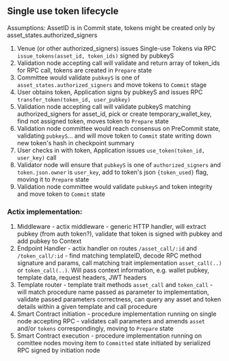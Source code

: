## Single use token lifecycle

Assumptions: AssetID is in Commit state, tokens might be created only by asset_states.authorized_signers

1. Venue (or other authorized_signers) issues Single-use Tokens via RPC `issue_tokens(asset_id, token_ids)` signed by pubkeyS
2. Validation node accepting call will validate and return array of token_ids for RPC call, tokens are created in `Prepare` state
3. Committee would validate `pubkeyS` is one of `asset_states.authorized_signers` and move tokens to `Commit` stage
4. User obtains token, Application signs by pubkeyS and issues RPC `transfer_token(token_id, user_pubkey)`
5. Validation node accepting call will validate pubkeyS matching authorized_signers for asset_id, pick or create temporary_wallet_key, find not assigned token, moves token to `Prepare` state
6. Validation node committee would reach consensus on PreCommit state, validating `pubkeyS`... and will move token to `Commit` state writing down new token's hash in checkpoint summary
7. User checks in with token, Application issues `use_token(token_id, user_key)` call
8. Validator node will ensure that `pubkeyS` is one of `authorized_signers` and `token.json.owner` is `user_key`, add to token's json `{token_used}` flag, moving it to `Prepare` state
9. Validation node committee would validate `pubkeyS` and token integrity and move token to `Commit` state

### Actix implementation:

1. Middleware - actix middleware - generic HTTP handler, will extract pubkey (from auth token?), validate that token is signed with pubkey and add pubkey to Context
2. Endpoint Handler - actix handler on routes `/asset_call/:id` and `/token_call/:id` - find matching templateID, decode RPC method signature and params, call matching trait implementation `asset_call(..)` or `token_call(..)`. Will pass context information, e.g. wallet pubkey, template data, request headers, JWT headers
3. Template router - template trait methods `asset_call` and `token_call` - will match procedure name passed as parameter to implementation, validate passed parameters correctness, can query any asset and token details within a given template and call procedure
4. Smart Contract initiation - procedure implementation running on single node accepting RPC - validates call parameters and amends `asset` and/or `tokens` correspondingly, moving to `Prepare` state
5. Smart Contract execution - procedure implementation running on comittee nodes moving item to `Committed` state initiated by serialized RPC signed by initiation node
